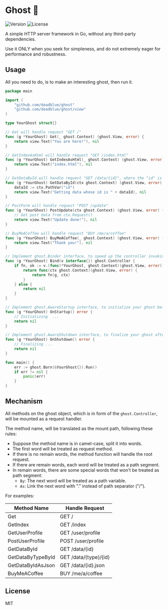 # Ghost 👻

![Version](https://img.shields.io/badge/Release-v0.0.1-brightgreen?style=flat-square)
![License](https://img.shields.io/:License-MIT-green.svg?style=flat-square)

A simple HTTP server framework in Go, without any third-party dependencies.

Use it ONLY when you seek for simpleness, and do not extremely eager for performance and robustness.

## Usage

All you need to do, is to make an interesting ghost, then run it.

```go
package main

import (
    "github.com/deadblue/ghost"
    "github.com/deadblue/ghost/view"
)

type YourGhost struct{}

// Get will handle request "GET /"
func (g *YourGhost) Get(_ ghost.Context) (ghost.View, error) {
    return view.Text("You are here!"), nil
}

// GetIndexAsHtml will handle request "GET /index.html"
func (g *YourGhost) GetIndexAsHtml(_ ghost.Context) (ghost.View, error) {
    return view.Text("index.html"), nil
}

// GetDataById will handle request "GET /data/{id}", where the "id" is a path variable.
func (g *YourGhost) GetDataById(ctx ghost.Context) (ghost.View, error) {
    dataId := ctx.PathVar("id")
    return view.Text("Getting data whose id is " + dataId), nil
}

// PostForm will handle request "POST /update" 
func (g *YourGhost) PostUpdate(ctx ghost.Context) (ghost.View, error) {
    // Get post data from ctx.Request()
    return view.Text("Update done!"), nil
}

// BuyMeACoffee will handle request "BUY /me/a/coffee"
func (g *YourGhost) BuyMeACoffee(_ ghost.Context) (ghost.View, error) {
    return view.Text("Thank you!"), nil
}

// Implement ghost.Binder interface, to speed up the controller invoking.
func (g *YourGhost) Bind(v interface{}) ghost.Controller {
    if fn, ok := v.(func(*YourGhost, ghost.Context)(ghost.View, error)); ok {
        return func(ctx ghost.Context)(ghost.View, error) {
            return fn(g, ctx)
        }
    } else {
        return nil
    }
}

// Implement ghost.AwareStartup interface, to initialize your ghost before shell running.
func (g *YourGhost) OnStartup() error {
    // Initializing  ...
    return nil
}

// Implement ghost.AwareShutdown interface, to finalize your ghost after shell shutdown.
func (g *YourGhost) OnShutdown() error { 
    // Finalizing ...
    return nil
}

func main() {
    err := ghost.Born(&YourGhost{}).Run()
    if err != nil {
        panic(err)
    }
}
```

## Mechanism

All methods on the ghost object, which is in form of the `ghost.Controller`, will be mounted as a request handler. 

The method name, will be translated as the mount path, following these rules:

* Suppose the method name is in camel-case, split it into words.
* The first word will be treated as request method.
* If there is no remain words, the method function will handle the root request.
* If there are remain words, each word will be treated as a path segment.
* In remain words, there are some special words that won't be treated as path segment:
  * `By`: The next word will be treated as a path variable.
  * `As`: Link the next word with "." instead of path separator ("/").

For examples:

| Method Name       | Handle Request
|-------------------|---------------
| Get               | GET /
| GetIndex          | GET /index
| GetUserProfile    | GET /user/profile
| PostUserProfile   | POST /user/profile
| GetDataById       | GET /data/{id}
| GetDataByTypeById | GET /data/{type}/{id}
| GetDataByIdAsJson | GET /data/{id}.json
| BuyMeACoffee      | BUY /me/a/coffee

## License

MIT
